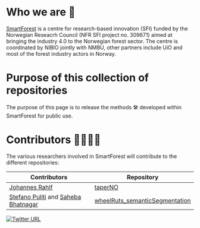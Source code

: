 # Who we are 🙋‍
[SmartForest](https://smartforest.no/) is a centre for research-based innovation (SFI) funded by the Norwegian Reseacrh Council (NFR SFI project no. 309671) aimed at bringing the industry 4.0 to the Norwegian forest sector. The centre is coordinated by NIBIO jointly with NMBU, other partners include UiO and most of the forest industry actors in Norway.

# Purpose of this collection of repositories 
The purpose of this page is to release the methods 🛠️ developed within SmartForest for public use.

# Contributors 👩‍🔬🧑‍🔬
The various researchers involved in SmartForest will contribute to the different repositories:

| Contributors  | Repository |
| ------------- | ------------- |
| [Johannes Rahlf](https://github.com/JohannesRahlf)  | [taperNO](https://github.com/SmartForest-no/taperNO)  |
| [Stefano Puliti](https://github.com/stefp)  and [Saheba Bhatnagar](https://github.com/sabh92)| [wheelRuts_semanticSegmentation](https://github.com/SmartForest-no/wheelRuts_semanticSegmentation)  |


[![Twitter URL](https://user-images.githubusercontent.com/5663984/177413806-9264bcbc-5dc9-466f-9d8f-53f92d1fcf88.png)](https://twitter.com/SmartForest_SFI)
